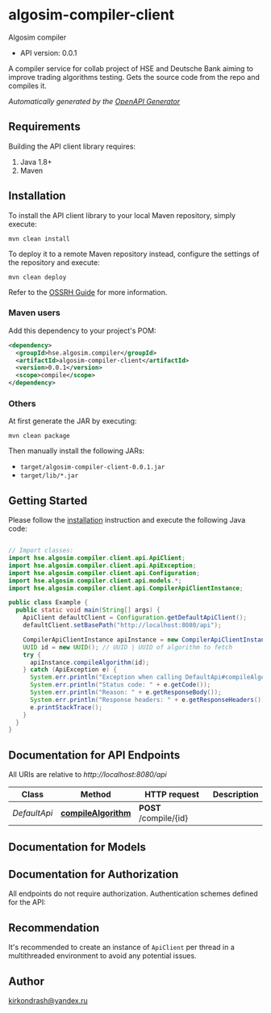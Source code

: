 # algosim-compiler-client

Algosim compiler
- API version: 0.0.1

A compiler service for collab project of HSE and Deutsche Bank aiming to improve trading algorithms testing. Gets the source code from the repo and compiles it.


*Automatically generated by the [OpenAPI Generator](https://openapi-generator.tech)*


## Requirements

Building the API client library requires:
1. Java 1.8+
2. Maven

## Installation

To install the API client library to your local Maven repository, simply execute:

```shell
mvn clean install
```

To deploy it to a remote Maven repository instead, configure the settings of the repository and execute:

```shell
mvn clean deploy
```

Refer to the [OSSRH Guide](http://central.sonatype.org/pages/ossrh-guide.html) for more information.

### Maven users

Add this dependency to your project's POM:

```xml
<dependency>
  <groupId>hse.algosim.compiler</groupId>
  <artifactId>algosim-compiler-client</artifactId>
  <version>0.0.1</version>
  <scope>compile</scope>
</dependency>
```

### Others

At first generate the JAR by executing:

```shell
mvn clean package
```

Then manually install the following JARs:

* `target/algosim-compiler-client-0.0.1.jar`
* `target/lib/*.jar`

## Getting Started

Please follow the [installation](#installation) instruction and execute the following Java code:

```java

// Import classes:
import hse.algosim.compiler.client.api.ApiClient;
import hse.algosim.compiler.client.api.ApiException;
import hse.algosim.compiler.client.api.Configuration;
import hse.algosim.compiler.client.api.models.*;
import hse.algosim.compiler.client.api.CompilerApiClientInstance;

public class Example {
  public static void main(String[] args) {
    ApiClient defaultClient = Configuration.getDefaultApiClient();
    defaultClient.setBasePath("http://localhost:8080/api");

    CompilerApiClientInstance apiInstance = new CompilerApiClientInstance(defaultClient);
    UUID id = new UUID(); // UUID | UUID of algorithm to fetch
    try {
      apiInstance.compileAlgorithm(id);
    } catch (ApiException e) {
      System.err.println("Exception when calling DefaultApi#compileAlgorithm");
      System.err.println("Status code: " + e.getCode());
      System.err.println("Reason: " + e.getResponseBody());
      System.err.println("Response headers: " + e.getResponseHeaders());
      e.printStackTrace();
    }
  }
}

```

## Documentation for API Endpoints

All URIs are relative to *http://localhost:8080/api*

Class | Method | HTTP request | Description
------------ | ------------- | ------------- | -------------
*DefaultApi* | [**compileAlgorithm**](docs/CompilerApi.md#compileAlgorithm) | **POST** /compile/{id} | 


## Documentation for Models



## Documentation for Authorization

All endpoints do not require authorization.
Authentication schemes defined for the API:

## Recommendation

It's recommended to create an instance of `ApiClient` per thread in a multithreaded environment to avoid any potential issues.

## Author

kirkondrash@yandex.ru

